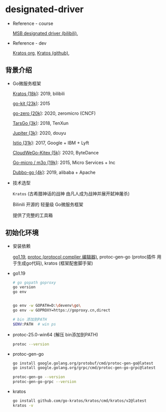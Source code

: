 # designated-driver

- Reference - course

  [MSB designated driver (bilibili)](https://www.bilibili.com/video/BV1ii421o7Fr), 

- Reference - dev

  [Kratos org](https://go-kratos.dev/), [Kratos (github)](https://github.com/go-kratos/kratos), 

  



## 背景介绍

- Go微服务框架

  [Kratos (18k)](https://github.com/go-kratos/kratos): 2019, bilibili

  [go-kit (23k)](https://github.com/go-kit/kit): 2015

  [go-zero (20k)](https://github.com/zeromicro/go-zero): 2020, zeromicro (CNCF)

  [TarsGo (3k)](https://github.com/TarsCloud/TarsGo): 2018, TenXun

  [Jupiter (3k)](https://github.com/douyu/jupiter): 2020, douyu

  [Istio (31k)](https://github.com/istio/istio): 2017, Google + IBM + Lyft

  [CloudWeGo-Kitex (5k)](https://github.com/cloudwego/kitex): 2020, ByteDance

  [Go-micro / m3o (19k)](https://github.com/asim/go-micro): 2015, Micro Services + Inc

  [Dubbo-go (4k)](https://github.com/apache/dubbo-go): 2019, alibaba + Apache

- 技术选型

  `Kratos` (古希腊神话的战神 由凡人成为战神并展开弑神屠杀)

  Bilinili 开源的 轻量级 Go微服务框架

  提供了完整的工具箱





## 初始化环境

- 安装依赖

  [go1.19](https://go.dev/dl/), [protoc (protocol complier 编辑器)](https://github.com/protocolbuffers/protobuf), protoc-gen-go (protoc插件 用于生成go代码), kratos (框架配套脚手架)

- go1.19

  ```bash
  # go gopath goproxy
  go version
  go env
  
  
  go env -w GOPATH=D:\devenv\go\
  go env -w GOPROXY=https://goproxy.cn,direct
  
  # bin 添加到PATH
  $ENV:PATH  # win ps
  
  ```
  
- protoc-25.0-win64 (解压 bin添加到PATH)

  ```bash
  protoc --version
  
  ```

- protoc-gen-go

  ```bash
  go install google.golang.org/protobuf/cmd/protoc-gen-go@latest
  go install google.golang.org/grpc/cmd/protoc-gen-go-grpc@latest
  
  protoc-gen-go --version
  protoc-gen-go-grpc --version
  
  ```

- kratos

  ```bash
  go install github.com/go-kratos/kratos/cmd/kratos/v2@latest
  kratos -v
  
  ```

  



















































